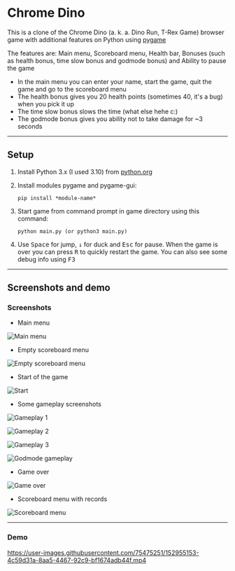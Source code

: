 # Chrome Dino

This is a clone of the Chrome Dino (a. k. a. Dino Run, T-Rex Game) browser game with additional features on Python using [pygame](https://www.pygame.org/)

The features are: Main menu, Scoreboard menu, Health bar, Bonuses (such as health bonus, time slow bonus and godmode bonus) and Ability to pause the game

- In the main menu you can enter your name, start the game, quit the game and go to the scoreboard menu
- The health bonus gives you 20 health points (sometimes 40, it's a bug) when you pick it up
- The time slow bonus slows the time (what else hehe c:)
- The godmode bonus gives you ability not to take damage for ~3 seconds

---

## Setup

1. Install Python 3.x (I used 3.10) from [python.org](https://www.python.org/download/releases/)

1. Install modules pygame and pygame-gui:

	```
	pip install *module-name*
	```

1. Start game from command prompt in game directory using this command:

	```
	python main.py (or python3 main.py)
	```

1. Use <kbd>Space</kbd> for jump, <kbd>&darr;</kbd> for duck and <kbd>Esc</kbd> for pause. When the game is over you can press <kbd>R</kbd> to quickly restart the game. You can also see some debug info using <kbd>F3</kbd>

---

## Screenshots and demo

### Screenshots

- Main menu

![Main menu](git_resources/menu.png)

- Empty scoreboard menu

![Empty scoreboard menu](git_resources/scoreboard_menu_empty.png)

- Start of the game

![Start](git_resources/start.png)

- Some gameplay screenshots

![Gameplay 1](git_resources/gameplay_1.png)

![Gameplay 2](git_resources/gameplay_2.png)

![Gameplay 3](git_resources/gameplay_3.png)

![Godmode gameplay](git_resources/godmode_gameplay.png)

- Game over

![Game over](git_resources/game_over.png)

- Scoreboard menu with records

![Scoreboard menu](git_resources/scoreboard_menu.png)

---

### Demo

https://user-images.githubusercontent.com/75475251/152955153-4c59d31a-8aa5-4467-92c9-bf1674adb44f.mp4
